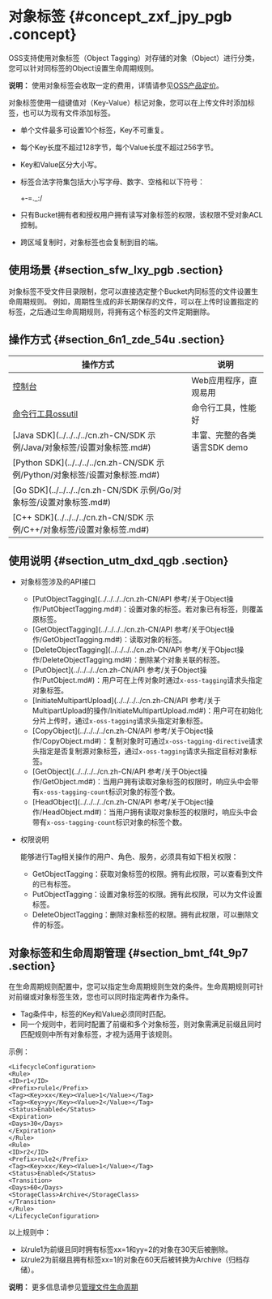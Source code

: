 # 对象标签 {#concept_zxf_jpy_pgb .concept}

OSS支持使用对象标签（Object Tagging）对存储的对象（Object）进行分类，您可以针对同标签的Object设置生命周期规则。

**说明：** 使用对象标签会收取一定的费用，详情请参见[OSS产品定价](https://www.aliyun.com/price/product?#/oss/detail)。

对象标签使用一组键值对（Key-Value）标记对象，您可以在上传文件时添加标签，也可以为现有文件添加标签。

-   单个文件最多可设置10个标签，Key不可重复。
-   每个Key长度不超过128字节，每个Value长度不超过256字节。
-   Key和Value区分大小写。
-   标签合法字符集包括大小写字母、数字、空格和以下符号：

    +‑=.\_:/

-   只有Bucket拥有者和授权用户拥有读写对象标签的权限，该权限不受对象ACL控制。
-   跨区域复制时，对象标签也会复制到目的端。

## 使用场景 {#section_sfw_lxy_pgb .section}

对象标签不受文件目录限制，您可以直接选定整个Bucket内同标签的文件设置生命周期规则。 例如，周期性生成的非长期保存的文件，可以在上传时设置指定的标签，之后通过生命周期规则，将拥有这个标签的文件定期删除。

## 操作方式 {#section_6n1_zde_54u .section}

|操作方式|说明|
|----|--|
|[控制台](../../../../cn.zh-CN/控制台用户指南/上传、下载和管理文件/设置对象标签.md#)|Web应用程序，直观易用|
|[命令行工具ossutil](../../../../cn.zh-CN/常用工具/命令行工具ossutil/常用命令/object-tagging.md#)|命令行工具，性能好|
|[Java SDK](../../../../cn.zh-CN/SDK 示例/Java/对象标签/设置对象标签.md#)|丰富、完整的各类语言SDK demo|
|[Python SDK](../../../../cn.zh-CN/SDK 示例/Python/对象标签/设置对象标签.md#)|
|[Go SDK](../../../../cn.zh-CN/SDK 示例/Go/对象标签/设置对象标签.md#)|
|[C++ SDK](../../../../cn.zh-CN/SDK 示例/C++/对象标签/设置对象标签.md#)|

## 使用说明 {#section_utm_dxd_qgb .section}

-   对象标签涉及的API接口
    -   [PutObjectTagging](../../../../cn.zh-CN/API 参考/关于Object操作/PutObjectTagging.md#)：设置对象的标签。若对象已有标签，则覆盖原标签。
    -   [GetObjectTagging](../../../../cn.zh-CN/API 参考/关于Object操作/GetObjectTagging.md#)：读取对象的标签。
    -   [DeleteObjectTagging](../../../../cn.zh-CN/API 参考/关于Object操作/DeleteObjectTagging.md#)：删除某个对象关联的标签。
    -   [PutObject](../../../../cn.zh-CN/API 参考/关于Object操作/PutObject.md#)：用户可在上传对象时通过`x‑oss‑tagging`请求头指定对象标签。
    -   [InitiateMultipartUpload](../../../../cn.zh-CN/API 参考/关于MultipartUpload的操作/InitiateMultipartUpload.md#)：用户可在初始化分片上传时，通过`x‑oss‑tagging`请求头指定对象标签。
    -   [CopyObject](../../../../cn.zh-CN/API 参考/关于Object操作/CopyObject.md#)：复制对象时可通过`x-oss-tagging-directive`请求头指定是否复制源对象标签，通过`x‑oss‑tagging`请求头指定目标对象标签。
    -   [GetObject](../../../../cn.zh-CN/API 参考/关于Object操作/GetObject.md#)：当用户拥有读取对象标签的权限时，响应头中会带有`x‑oss‑tagging‑count`标识对象的标签个数。
    -   [HeadObject](../../../../cn.zh-CN/API 参考/关于Object操作/HeadObject.md#)：当用户拥有读取对象标签的权限时，响应头中会带有`x‑oss‑tagging‑count`标识对象的标签个数。
-   权限说明

    能够进行Tag相关操作的用户、角色、服务，必须具有如下相关权限：

    -   GetObjectTagging：获取对象标签的权限。拥有此权限，可以查看到文件的已有标签。
    -   PutObjectTagging：设置对象标签的权限。拥有此权限，可以为文件设置标签。
    -   DeleteObjectTagging：删除对象标签的权限。拥有此权限，可以删除文件的标签。

## 对象标签和生命周期管理 {#section_bmt_f4t_9p7 .section}

在生命周期规则配置中，您可以指定生命周期规则生效的条件。生命周期规则可针对前缀或对象标签生效，您也可以同时指定两者作为条件。

-   Tag条件中，标签的Key和Value必须同时匹配。
-   同一个规则中，若同时配置了前缀和多个对象标签，则对象需满足前缀且同时匹配规则中所有对象标签，才视为适用于该规则。

示例：

``` {#codeblock_rvy_l3x_3fi}
<LifecycleConfiguration>
<Rule>
<ID>r1</ID>
<Prefix>rule1</Prefix>
<Tag><Key>xx</Key><Value>1</Value></Tag>
<Tag><Key>yy</Key><Value>2</Value></Tag>
<Status>Enabled</Status>
<Expiration>
<Days>30</Days>
</Expiration>
</Rule>
<Rule>
<ID>r2</ID>
<Prefix>rule2</Prefix>
<Tag><Key>xx</Key><Value>1</Value></Tag>
<Status>Enabled</Status>
<Transition>
<Days>60</Days>
<StorageClass>Archive</StorageClass>
</Transition>
</Rule>
</LifecycleConfiguration>
```

以上规则中：

-   以rule1为前缀且同时拥有标签xx=1和yy=2的对象在30天后被删除。
-   以rule2为前缀且拥有标签xx=1的对象在60天后被转换为Archive（归档存储）。

**说明：** 更多信息请参见[管理文件生命周期](cn.zh-CN/开发指南/文件生命周期/管理文件生命周期.md#)

